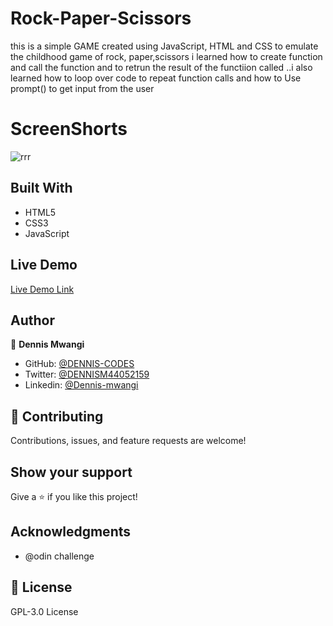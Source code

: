 # Rock-Paper-Scissors
this is a simple GAME created using JavaScript, HTML and CSS to emulate the childhood game of rock, paper,scissors
i learned how to create function and call the function  and to retrun the result of the functiion called ..i also learned how to loop over code to repeat function calls and how to Use prompt() to get input from the user



# ScreenShorts

![rrr](https://user-images.githubusercontent.com/65861136/99152684-3f209200-26b4-11eb-8e74-0145364960ca.png)

## Built With

- HTML5
- CSS3
- JavaScript

## Live Demo

[Live Demo Link](https://Rock-Paper-Scissor.denniscodes.repl.co)

## Author

👤 **Dennis Mwangi**

- GitHub: [@DENNIS-CODES](https://github.com/DENNIS-CODES)
- Twitter: [@DENNISM44052159](https://twitter.com/DENNISM44052159)
- Linkedin: [@Dennis-mwangi](https://www.linkedin.com/in/dennis-mwangi-14b7a01b2/)


## 🤝 Contributing

Contributions, issues, and feature requests are welcome!



## Show your support

Give a ⭐️ if you like this project!

## Acknowledgments

- @odin challenge

## 📝 License

 GPL-3.0 License
